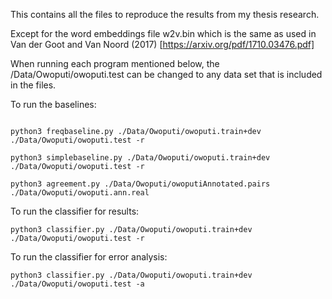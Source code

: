 This contains all the files to reproduce the results from my thesis research. 

Except for the word embeddings file w2v.bin which is the same as used in Van der Goot and Van Noord (2017)  [https://arxiv.org/pdf/1710.03476.pdf]

When running each program mentioned below, the /Data/Owoputi/owoputi.test can be changed to any data set that is included in the files.

To run the baselines:



```

python3 freqbaseline.py ./Data/Owoputi/owoputi.train+dev ./Data/Owoputi/owoputi.test -r

python3 simplebaseline.py ./Data/Owoputi/owoputi.train+dev ./Data/Owoputi/owoputi.test -r 

python3 agreement.py ./Data/Owoputi/owoputiAnnotated.pairs ./Data/Owoputi/owoputi.ann.real
```
To run the classifier for results:
```
python3 classifier.py ./Data/Owoputi/owoputi.train+dev ./Data/Owoputi/owoputi.test -r
```

To run the classifier for error analysis:
```
python3 classifier.py ./Data/Owoputi/owoputi.train+dev ./Data/Owoputi/owoputi.test -a 
```

